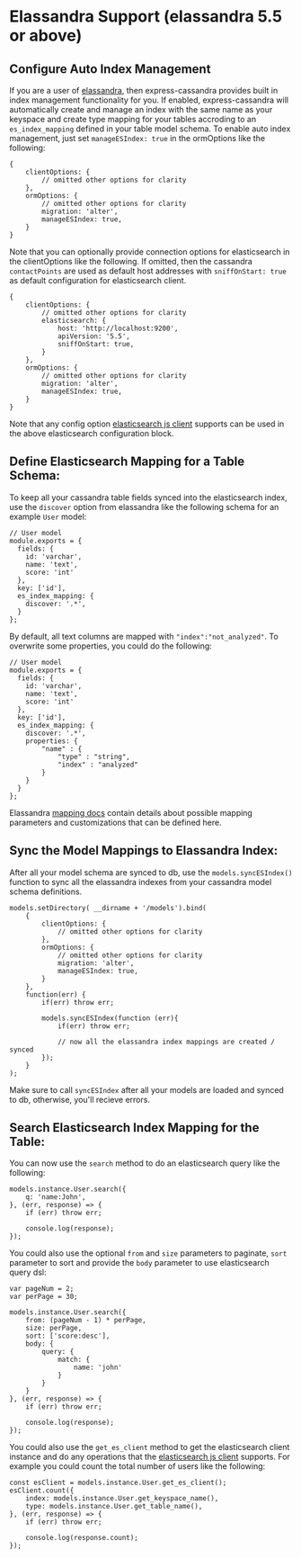 # Elassandra Support (elassandra 5.5 or above)

## Configure Auto Index Management

If you are a user of [elassandra](https://github.com/strapdata/elassandra), then express-cassandra provides built in index management functionality for you. If enabled, express-cassandra will automatically create and manage an index with the same name as your keyspace and create type mapping for your tables accroding to an `es_index_mapping` defined in your table model schema. To enable auto index management, just set `manageESIndex: true` in the ormOptions like the following:

```
{
    clientOptions: {
        // omitted other options for clarity
    },
    ormOptions: {
        // omitted other options for clarity
        migration: 'alter',
        manageESIndex: true,
    }
}
```

Note that you can optionally provide connection options for elasticsearch in the clientOptions like the following. If omitted, then the cassandra `contactPoints` are used as default host addresses with `sniffOnStart: true` as default configuration for elasticsearch client.

```
{
    clientOptions: {
        // omitted other options for clarity
        elasticsearch: {
            host: 'http://localhost:9200',
            apiVersion: '5.5',
            sniffOnStart: true,
        }
    },
    ormOptions: {
        // omitted other options for clarity
        migration: 'alter',
        manageESIndex: true,
    }
}
```

Note that any config option [elasticsearch js client](https://www.elastic.co/guide/en/elasticsearch/client/javascript-api/current/configuration.html) supports can be used in the above elasticsearch configuration block.

## Define Elasticsearch Mapping for a Table Schema:

To keep all your cassandra table fields synced into the elasticsearch index, use the `discover` option from elassandra like the following schema for an example `User` model:

```
// User model
module.exports = {
  fields: {
    id: 'varchar',
    name: 'text',
    score: 'int'
  },
  key: ['id'],
  es_index_mapping: {
    discover: '.*',
  }
};
```

By default, all text columns are mapped with `"index":"not_analyzed"`. To overwrite some properties, you could do the following:

```
// User model
module.exports = {
  fields: {
    id: 'varchar',
    name: 'text',
    score: 'int'
  },
  key: ['id'],
  es_index_mapping: {
    discover: '.*',
    properties: {
        "name" : {
            "type" : "string",
            "index" : "analyzed"
        }
    }
  }
};
```

Elassandra [mapping docs](http://elassandra.readthedocs.io/en/latest/mapping.html) contain details about possible mapping parameters and customizations that can be defined here.


## Sync the Model Mappings to Elassandra Index:

After all your model schema are synced to db, use the `models.syncESIndex()` function to sync all the elassandra indexes from your cassandra model schema definitions.

```
models.setDirectory( __dirname + '/models').bind(
    {
        clientOptions: {
            // omitted other options for clarity
        },
        ormOptions: {
            // omitted other options for clarity
            migration: 'alter',
            manageESIndex: true,
        }
    },
    function(err) {
        if(err) throw err;

        models.syncESIndex(function (err){
            if(err) throw err;

            // now all the elassandra index mappings are created / synced
        });
    }
);
```

Make sure to call `syncESIndex` after all your models are loaded and synced to db, otherwise, you'll recieve errors.


## Search Elasticsearch Index Mapping for the Table:

You can now use the `search` method to do an elasticsearch query like the following:

```
models.instance.User.search({
    q: 'name:John',
}, (err, response) => {
    if (err) throw err;

    console.log(response);
});
```

You could also use the optional `from` and `size` parameters to paginate, `sort` parameter to sort and provide the `body` parameter to use elasticsearch query dsl:

```
var pageNum = 2;
var perPage = 30;

models.instance.User.search({
    from: (pageNum - 1) * perPage,
    size: perPage,
    sort: ['score:desc'],
    body: {
        query: {
            match: {
                name: 'john'
            }
        }
    }
}, (err, response) => {
    if (err) throw err;

    console.log(response);
});
```

You could also use the `get_es_client` method to get the elasticsearch client instance and do any operations that the [elasticsearch js client](https://www.elastic.co/guide/en/elasticsearch/client/javascript-api/current/api-reference.html) supports. For example you could count the total number of users like the following:

```
const esClient = models.instance.User.get_es_client();
esClient.count({
    index: models.instance.User.get_keyspace_name(),
    type: models.instance.User.get_table_name(),
}, (err, response) => {
    if (err) throw err;

    console.log(response.count);
});
```
